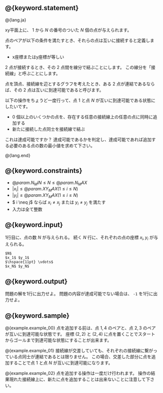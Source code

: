 ## @{keyword.statement}

@{lang.ja}

xy平面上に、 $1$ から $N$ の番号のついた $N$ 個の点が与えられます。

点のペアが以下の条件を満たすとき、それらの点は互いに接続すると定義します。

- x座標またはy座標が等しい

2 点が接続するとき、その 2 点間を線分で結ぶことにします。
この線分を「接続線」と呼ぶことにします。

点を頂点、接続線を辺とするグラフを考えたとき、ある 2 点が連結であるならば、その 2 点は互いに到達可能であると呼びます。

以下の操作をちょうど一度行って、点 $1$ と点 $N$ が互いに到達可能である状態にしたいです。

- $0$ 個以上のいくつかの点を、存在する任意の接続線上の任意の点に同時に追加する
- 新たに接続した点同士を接続線で結ぶ

これは達成可能ですか？
達成可能であるかを判定し、達成可能であれば追加する必要のある点の数の最小値を求めて下さい。

@{lang.end}
## @{keyword.constraints}

- $@{param.N_MIN} \leq N \leq @{param.N_MAX}$
- $|x_i| \leq @{param.XY_MAX} (1 \leq i \leq N)$
- $|y_i| \leq @{param.XY_MAX} (1 \leq i \leq N)$
- $ i \neq j$ ならば $x_i \neq x_j$ または $y_i \neq y_j$ を満たす
- 入力は全て整数

## @{keyword.input}
1行目に、点の数 $N$ が与えられる。
続く $N$ 行に、それぞれの点の座標 $x_i, y_i$ が与えられる。

```
$N$
$x_1$ $y_1$
$\hspace{11pt} \vdots$
$x_N$ $y_N$
```

## @{keyword.output}
問題の解を1行に出力せよ。
問題の内容が達成可能でない場合は、 `-1` を1行に出力せよ。

## @{keyword.sample}

@{example.example_00}
点を追加する前は、点 $1, 4$ のペアと、点 $2, 3$ のペアが互いに到達可能な状態です。
座標 $(2, 2)$ と $(2, 4)$ に点を置くことでスタートからゴールまで到達可能な状態にすることが出来ます。

@{example.example_01}
接続線が交差していても、それぞれの接続線に繋がっている点同士が連結であるとは限りません。
この場合、交差した部分に点を追加することで点 $1$ と点 $N$ が互いに到達可能になります。

@{example.example_02}
点を追加する操作は一度だけ行われます。
操作の結果現れた接続線上に、新たに点を追加することは出来ないことに注意して下さい。
